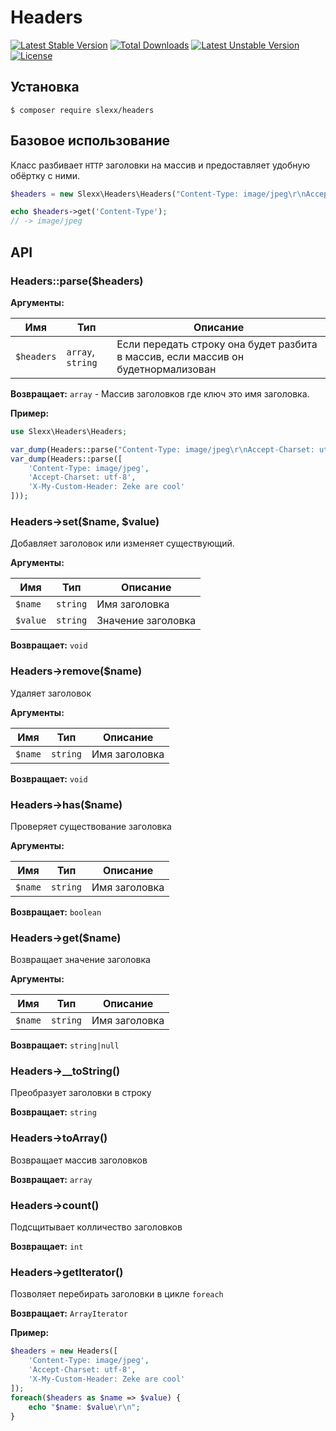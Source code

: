 Headers
=========================================
[![Latest Stable Version](https://poser.pugx.org/slexx/headers/v/stable)](https://packagist.org/packages/slexx/headers) [![Total Downloads](https://poser.pugx.org/slexx/headers/downloads)](https://packagist.org/packages/slexx/headers) [![Latest Unstable Version](https://poser.pugx.org/slexx/headers/v/unstable)](https://packagist.org/packages/slexx/headers) [![License](https://poser.pugx.org/slexx/headers/license)](https://packagist.org/packages/slexx/headers)

## Установка

```
$ composer require slexx/headers
```

## Базовое использование

Класс разбивает `HTTP` заголовки на массив и предоставляет удобную обёртку с ними.

```php
$headers = new Slexx\Headers\Headers("Content-Type: image/jpeg\r\nAccept-Charset: utf-8\r\nX-My-Custom-Header: Zeke are cool");

echo $headers->get('Content-Type');
// -> image/jpeg
```

## API
### Headers::parse($headers)

**Аргументы:**

| Имя | Тип | Описание |
| --- | --- | -------- |
| `$headers` | `array`, `string` | Если передать строку она будет разбита в массив, если массив он будетнормализован |

**Возвращает:** `array` - Массив заголовков где ключ это имя заголовка.

**Пример:**
```php
use Slexx\Headers\Headers;

var_dump(Headers::parse("Content-Type: image/jpeg\r\nAccept-Charset: utf-8\r\nX-My-Custom-Header: Zeke are cool"));
var_dump(Headers::parse([
    'Content-Type: image/jpeg',
    'Accept-Charset: utf-8',
    'X-My-Custom-Header: Zeke are cool'
]));
```

### Headers->set($name, $value)

Добавляет заголовок или изменяет существующий.

**Аргументы:**

| Имя      | Тип      | Описание           |
| -------- | -------- | ------------------ |
| `$name`  | `string` | Имя заголовка      |
| `$value` | `string` | Значение заголовка |

**Возвращает:** `void`

### Headers->remove($name)

Удаляет заголовок

**Аргументы:**

| Имя      | Тип      | Описание           |
| -------- | -------- | ------------------ |
| `$name`  | `string` | Имя заголовка      |

**Возвращает:** `void`

### Headers->has($name)

Проверяет существование заголовка

**Аргументы:**

| Имя      | Тип      | Описание           |
| -------- | -------- | ------------------ |
| `$name`  | `string` | Имя заголовка      |

**Возвращает:** `boolean`

### Headers->get($name)

Возвращает значение заголовка

**Аргументы:**

| Имя      | Тип      | Описание           |
| -------- | -------- | ------------------ |
| `$name`  | `string` | Имя заголовка      |

**Возвращает:** `string|null`

### Headers->__toString()

Преобразует заголовки в строку

**Возвращает:** `string`

### Headers->toArray()

Возвращает массив заголовков

**Возвращает:** `array`

### Headers->count()

Подсщитывает колличество заголовков

**Возвращает:** `int`

### Headers->getIterator()

Позволяет перебирать заголовки в цикле `foreach`

**Возвращает:** `ArrayIterator`

**Пример:**
```php
$headers = new Headers([
    'Content-Type: image/jpeg',
    'Accept-Charset: utf-8',
    'X-My-Custom-Header: Zeke are cool'
]);
foreach($headers as $name => $value) {
    echo "$name: $value\r\n";
}
```
